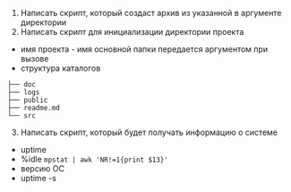 1) Написать скрипт, который создаст архив из указанной в аргументе директории
2) Написать скрипт для инициализации директории проекта
- имя проекта - имя основной папки передается аргументом при вызове
- структура каталогов
```
├── doc
├── logs
├── public
├── readme.md
└── src
```
3) Написать скрипт, который будет получать информацию о системе
- uptime
- %idle ```mpstat | awk 'NR!=1{print $13}'```
- версию ОС
- uptime -s
